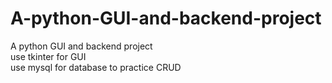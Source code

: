 # A-python-GUI-and-backend-project
A python GUI and backend project  
use tkinter for GUI  
use mysql for database to practice CRUD

